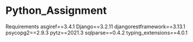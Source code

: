 # Python_Assignment

Requirements
asgiref==3.4.1
Django==3.2.11
djangorestframework==3.13.1
psycopg2==2.9.3
pytz==2021.3
sqlparse==0.4.2
typing_extensions==4.0.1


